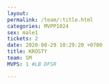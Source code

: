 ```yaml
---
layout: 
permalink: /team/:title.html
categories: MVPP1024
sex: male1
tickets: 2
date: 2020-08-29 10:29:20 +0700
title: KROSTY
team: SM
MVPS: 1 #LB DFSR

---
```

